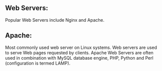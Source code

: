 ## Web Servers:
Popular Web Servers include Nginx and Apache.


## Apache:
Most commonly used web server on Linux systems. Web servers are used to serve Web pages requested by clients. Apache Web Servers are often used in combination with MySQL database engine, PHP, Python and Perl (configuration is termed LAMP).
